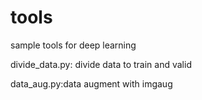 # tools
sample tools for deep learning

divide_data.py: divide data to train and valid

data_aug.py:data augment with imgaug
